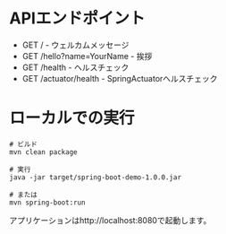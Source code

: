 # APIエンドポイント
- GET / - ウェルカムメッセージ
- GET /hello?name=YourName - 挨拶
- GET /health - ヘルスチェック
- GET /actuator/health - SpringActuatorヘルスチェック

# ローカルでの実行
```
# ビルド
mvn clean package

# 実行
java -jar target/spring-boot-demo-1.0.0.jar

# または
mvn spring-boot:run
```

アプリケーションはhttp://localhost:8080で起動します。

